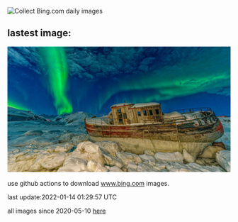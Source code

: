 ![Collect Bing.com daily images](https://github.com/counter2015/bing-daily-images/workflows/Collect%20Bing.com%20daily%20images/badge.svg)
## lastest image:
![](images/TasiilaqAurora.jpg)

use github actions to download www.bing.com images.

last update:2022-01-14 01:29:57 UTC

all images since 2020-05-10 [here](https://github.com/counter2015/bing-daily-images/tree/master/images) 
